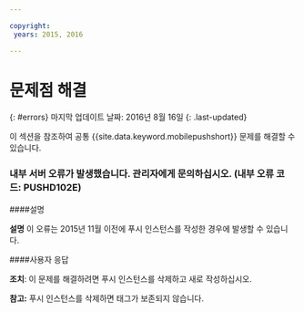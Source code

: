 ```yaml
---

copyright:
 years: 2015, 2016

---
```


# 문제점 해결
{: #errors}
마지막 업데이트 날짜: 2016년 8월 16일
{: .last-updated}

이 섹션을 참조하여 공통 {{site.data.keyword.mobilepushshort}} 문제를 해결할 수 있습니다. 


### 내부 서버 오류가 발생했습니다. 관리자에게 문의하십시오. (내부 오류 코드: PUSHD102E)

####설명

**설명** 이 오류는 2015년 11월 이전에 푸시 인스턴스를 작성한 경우에 발생할 수 있습니다.  

####사용자 응답

**조치**: 이 문제를 해결하려면 푸시 인스턴스를 삭제하고 새로 작성하십시오.

**참고:** 푸시 인스턴스를 삭제하면 태그가 보존되지 않습니다.

